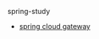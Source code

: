 spring-study
- [spring cloud gateway](https://github.com/kms0217/Spring-study/tree/spring-cloud-gateway)
